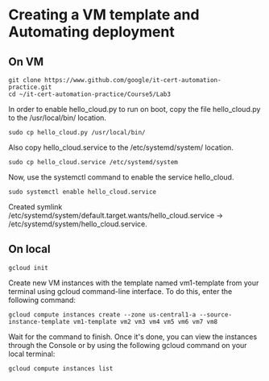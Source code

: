 # Creating a VM template and Automating deployment

## On VM
```
git clone https://www.github.com/google/it-cert-automation-practice.git
cd ~/it-cert-automation-practice/Course5/Lab3
```
In order to enable hello_cloud.py to run on boot, copy the file hello_cloud.py to the /usr/local/bin/ location.
```
sudo cp hello_cloud.py /usr/local/bin/
```
Also copy hello_cloud.service to the /etc/systemd/system/ location.
```
sudo cp hello_cloud.service /etc/systemd/system
```
Now, use the systemctl command to enable the service hello_cloud.
```
sudo systemctl enable hello_cloud.service
```
Created symlink /etc/systemd/system/default.target.wants/hello_cloud.service → /etc/systemd/system/hello_cloud.service.


## On local
```
gcloud init
```
Create new VM instances with the template named vm1-template from your terminal using gcloud command-line interface. To do this, enter the following command:
```
gcloud compute instances create --zone us-central1-a --source-instance-template vm1-template vm2 vm3 vm4 vm5 vm6 vm7 vm8
```
Wait for the command to finish. Once it's done, you can view the instances through the Console or by using the following gcloud command on your local terminal:
```
gcloud compute instances list
```